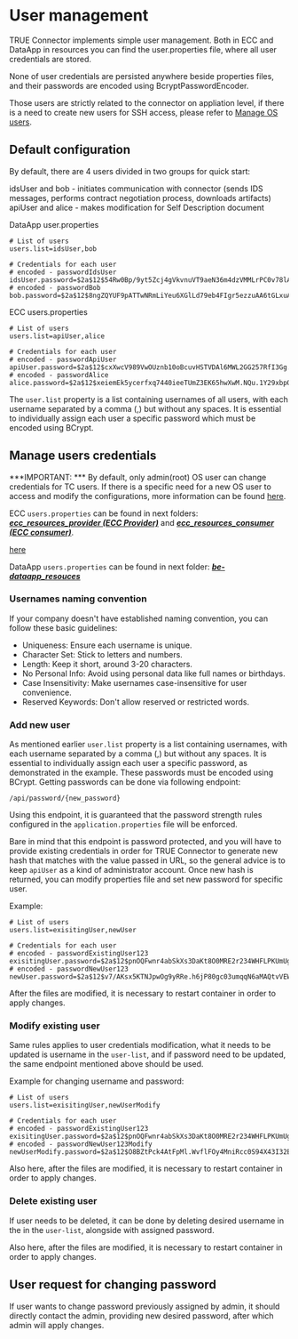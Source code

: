 # User management

TRUE Connector implements simple user management. Both in ECC and DataApp in resources you can find the user.properties file, where all user credentials are stored. 

None of user credentials are persisted anywhere beside properties files, and their passwords are encoded using BcryptPasswordEncoder.

Those users are strictly related to the connector on appliation level, if there is a need to create new users for SSH access, please refer to [Manage OS users](./advancedConfiguration/manage-os-users.md).

## Default configuration

By default, there are 4 users divided in two groups for quick start:

idsUser and bob - initiates communication with connector (sends IDS messages, performs contract negotiation process, downloads artifacts)
apiUser and alice - makes modification for Self Description document

DataApp user.properties

```
# List of users
users.list=idsUser,bob

# Credentials for each user
# encoded - passwordIdsUser
idsUser.password=$2a$12$54Rw0Bp/9yt5Zcj4gVkvnuVT9aeN36m4dzVMMLrPC0v78lAOQo9te
# encoded - passwordBob
bob.password=$2a$12$8ngZQYUF9pATTwNRmLiYeu6XGlLd79eb4FIgr5ezzuAA6tGLxuAyy

```

ECC users.properties

```
# List of users
users.list=apiUser,alice

# Credentials for each user
# encoded - passwordApiUser
apiUser.password=$2a$12$cxXwcV989VwOUznb10oBcuvHSTVDAl6MWL2GG257RfI3Gg.J8Qvnu
# encoded - passwordAlice
alice.password=$2a$12$xeiemEk5ycerfxq7440ieeTUmZ3EK65hwXwM.NQu.1Y29xbpOMVyq
```
The `user.list` property is a list containing usernames of all users, with each username separated by a comma (,) but without any spaces. It is essential to individually assign each user a specific password which must be encoded using BCrypt.


## Manage users credentials

 
***IMPORTANT: *** By default, only admin(root) OS user can change credentials for TC users. If there is a specific need for a new OS user to access and modify the configurations, more information can be found [here](./advancedConfiguration/manage-os-users.md).

ECC `users.properties` can be found in next folders: [***ecc_resources_provider (ECC Provider)***](../ecc_resources_provider/users.properties)  and  [***ecc_resources_consumer (ECC consumer)***](../ecc_resources_consumer/users.properties).

[here](../ecc_resources_consumer/users.properties)

DataApp `users.properties` can be found in next folder: [***be-dataapp_resouces***](../be-dataapp_resources/users.properties)


### Usernames naming convention

If your company doesn't have established naming convention, you can follow these basic guidelines:

* Uniqueness: Ensure each username is unique.
* Character Set: Stick to letters and numbers.
* Length: Keep it short, around 3-20 characters.
* No Personal Info: Avoid using personal data like full names or birthdays.
* Case Insensitivity: Make usernames case-insensitive for user convenience.
* Reserved Keywords: Don't allow reserved or restricted words.


### Add new user

As mentioned earlier `user.list` property is a list containing usernames, with each username separated by a comma (,) but without any spaces. It is essential to individually assign each user a specific password, as demonstrated in the example. These passwords must be encoded using BCrypt. Getting passwords can be done via following endpoint:

```
/api/password/{new_password}
```

Using this endpoint, it is guaranteed that the password strength rules configured in the `application.properties` file will be enforced.

Bare in mind that this endpoint is password protected, and you will have to provide existing credentials in order for TRUE Connector to generate new hash that matches with the value passed in URL, so the general advice is to keep `apiUser` as a kind of administrator account. Once new hash is returned, you can modify properties file and set new password for specific user.

Example:

```
# List of users
users.list=exisitingUser,newUser

# Credentials for each user
# encoded - passwordExistingUser123
exisitingUser.password=$2a$12$pnOQFwnr4abSkXs3DaKt8O0MRE2r234WHFLPKUmUgwXZkA245BDa.
# encoded - passwordNewUser123
newUser.password=$2a$12$v7/AKsx5KTNJpwOg9yRRe.h6jP80gc03umqqN6aMAQtvVEWmpIqna
```

After the files are modified, it is necessary to restart container in order to apply changes.


### Modify existing user

Same rules applies to user credentials modification, what it needs to be updated is username in the `user-list`, and if password need to be updated, the same endpoint mentioned above should be used. 


Example for changing username and password:

```
# List of users
users.list=exisitingUser,newUserModify

# Credentials for each user
# encoded - passwordExistingUser123
exisitingUser.password=$2a$12$pnOQFwnr4abSkXs3DaKt8O0MRE2r234WHFLPKUmUgwXZkA245BDa.
# encoded - passwordNewUser123Modify
newUserModify.password=$2a$12$O8BZtPck4AtFpMl.WvflFOy4MniRcc0S94X43I32Eym1ZuOr5M1/.

```

Also here, after the files are modified, it is necessary to restart container in order to apply changes.

### Delete existing user

If user needs to be deleted, it can be done by deleting desired username in the in the `user-list`, alongside with assigned password.

Also here, after the files are modified, it is necessary to restart container in order to apply changes.


## User request for changing password

If user wants to change password previously assigned by admin, it should directly contact the admin, providing new desired password, after which admin will apply changes.

